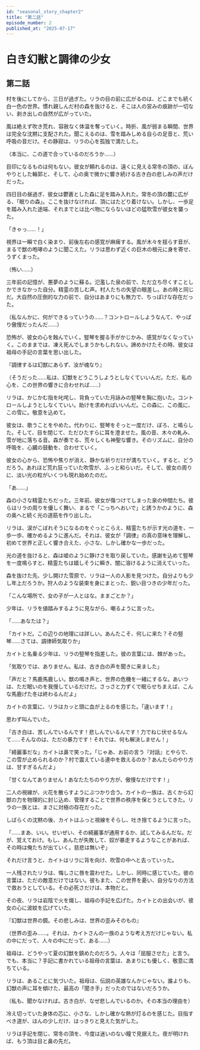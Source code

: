 ```yaml
---
id: "seasonal_story_chapter2"
title: "第二話"
episode_number: 2
published_at: "2025-07-17"
---
```

# 白き幻獣と調律の少女

## 第二話

村を後にしてから、三日が過ぎた。リラの目の前に広がるのは、どこまでも続く白一色の世界。慣れ親しんだ村の森を抜けると、そこは人の営みの痕跡が一切ない、剥き出しの自然が広がっていた。


風は絶えず吹き荒れ、容赦なく体温を奪っていく。時折、風が弱まる瞬間、世界は完全な沈黙に支配された。聞こえるのは、雪を踏みしめる自らの足音と、荒い呼吸の音だけ。その静寂は、リラの心を孤独で満たした。

（本当に、この道で合っているのだろうか……）

目印になるものは何もない。彼女が頼れるのは、遠くに見える常冬の頂の、ぼんやりとした輪郭と、そして、心の奥で微かに響き続ける古き白の悲しみの声だけだった。

四日目の昼過ぎ、彼女は鬱蒼とした森に足を踏み入れた。常冬の頂の麓に広がる、「眠りの森」。ここを抜けなければ、頂にはたどり着けない。しかし、一歩足を踏み入れた途端、それまでとは比べ物にならないほどの猛吹雪が彼女を襲った。

「きゃっ……！」

視界は一瞬で白く染まり、前後左右の感覚が麻痺する。風が木々を揺らす音が、まるで獣の咆哮のように聞こえた。リラは思わず近くの巨木の根元に身を寄せ、うずくまった。

（怖い……）

三年前の記憶が、悪夢のように蘇る。氾濫した泉の前で、ただ立ち尽くすことしかできなかった自分。精霊の苦しむ声。村人たちの失望の眼差し。あの時と同じだ。大自然の圧倒的な力の前で、自分はあまりにも無力で、ちっぽけな存在だった。

（私なんかに、何ができるっていうの……？コントロールしようなんて、やっぱり傲慢だったんだ……）

恐怖が、彼女の心を蝕んでいく。竪琴を握る手がかじかみ、感覚がなくなっていく。このままでは、凍え死んでしまうかもしれない。諦めかけたその時、彼女は祖母の手記の言葉を思い出した。

『調律するは幻獣にあらず、汝が魂なり』

（そうだった……私は、幻獣をどうこうしようとしなくていいんだ。ただ、私の心を、この世界の響きに合わせれば……）

リラは、かじかむ指を叱咤し、背負っていた月詠みの竪琴を胸に抱いた。コントロールしようとしなくていい。助けを求めればいいんだ。この森に、この風に、この雪に。敬意を込めて。

彼女は、歌うことをやめた。代わりに、竪琴をそっと一度だけ、ぽろ、と鳴らした。そして、目を閉じて、ただひたすらに耳を澄ませた。風の音、木々の軋み、雪が地に落ちる音。森が奏でる、荒々しくも神聖な響き。そのリズムに、自分の呼吸を、心臓の鼓動を、合わせていく。

彼女の心から、恐怖や焦りが消え、静かな祈りだけが満ちていく。すると、どうだろう。あれほど荒れ狂っていた吹雪が、ふっと和らいだ。そして、彼女の周りに、淡い光の粒がいくつも現れ始めたのだ。

「あ……」

森の小さな精霊たちだった。三年前、彼女が傷つけてしまった泉の仲間たち。彼らはリラの周りを優しく舞い、まるで「こっちへおいで」と誘うかのように、森の奥へと続く光の道筋を作り出した。

リラは、涙がこぼれそうになるのをぐっとこらえ、精霊たちが示す光の道を、一歩一歩、確かめるように進んだ。それは、彼女が「調律」の真の意味を理解し、初めて世界と正しく響き合えた、小さな、しかし確かな一歩だった。

光の道を抜けると、森は嘘のように静けさを取り戻していた。感謝を込めて竪琴を一度鳴らすと、精霊たちは嬉しそうに瞬き、闇に溶けるように消えていった。

森を抜けた先、少し開けた雪原で、リラは一人の人影を見つけた。自分よりも少し年上だろうか。狩人のような装束を身にまとった、鋭い目つきの少年だった。

「こんな場所で、女の子が一人とはな。ままごとか？」

少年は、リラを値踏みするように見ながら、嘲るように言った。

「……あなたは？」

「カイトだ。この辺りの地理には詳しい。あんたこそ、何しに来た？その竪琴……さては、調律師気取りか」

カイトと名乗る少年は、リラの竪琴を指差した。彼の言葉には、棘があった。

「気取りでは、ありません。私は、古き白の声を聞きに来ました」

「声だと？馬鹿馬鹿しい。獣の鳴き声と、世界の危機を一緒にするな。あいつは、ただ眠いのを我慢しているだけだ。さっさと力ずくで眠らせちまえば、こんな馬鹿げた冬は終わるんだよ」

カイトの言葉に、リラはカッと頭に血が上るのを感じた。「違います！」

思わず叫んでいた。

「古き白は、苦しんでいるんです！悲しんでいるんです！力でねじ伏せるなんて……そんなのは、ただの暴力です！それでは、何も解決しません！」

「綺麗事だな」カイトは鼻で笑った。「じゃあ、お前の言う『対話』とやらで、この雪が止められるのか？村で震えている連中を救えるのか？あんたらのやり方は、甘すぎるんだよ」

「甘くなんてありません！あなたたちのやり方が、傲慢なだけです！」

二人の視線が、火花を散らすようにぶつかり合う。カイトの一族は、古くから幻獣の力を物理的に封じ込め、管理することで世界の秩序を保とうとしてきた。リラの一族とは、まさに対極の存在だった。

しばらくの沈黙の後、カイトはふっと視線をそらし、吐き捨てるように言った。

「……まあ、いい。せいぜい、その綺麗事が通用するか、試してみるんだな。だが、覚えておけ。もし、あんたが失敗して、奴が暴走するようなことがあれば、その時は俺たちが出ていく。慈悲は無いぞ」

それだけ言うと、カイトはリラに背を向け、吹雪の中へと去っていった。

一人残されたリラは、悔しさに唇を震わせた。しかし、同時に感じていた。彼の言葉は、ただの敵意だけではない。彼もまた、この世界を憂い、自分なりの方法で救おうとしている。その必死さだけは、本物だと。

その夜、リラは岩陰で火を熾し、祖母の手記を広げた。カイトとの出会いが、彼女の心に波紋を広げていた。

『幻獣は世界の鏡。その悲しみは、世界の歪みそのもの』

（世界の歪み……。それは、カイトさんの一族のような考え方だけじゃない。私の中にだって、人々の中にだって、ある……）

祖母は、どうやって夏の幻獣を鎮めたのだろう。人々は「屈服させた」と言う。でも、本当に？手記に書かれている祖母の言葉は、あまりにも優しく、敬意に満ちている。

リラは、あることに気づいた。祖母は、伝説の英雄なんかじゃない。誰よりも、幻獣の声に耳を傾けた、最高の「聞き手」だったのではないだろうか。

（私も、聞かなければ。古き白が、なぜ悲しんでいるのか。その本当の理由を）

冷え切っていた身体の芯に、小さな、しかし確かな熱が灯るのを感じた。目指すべき道が、ほんの少しだけ、はっきりと見えた気がした。

リラは手記を閉じ、常冬の頂を、今度は迷いのない瞳で見据えた。夜が明ければ、もう頂は目と鼻の先だ。

